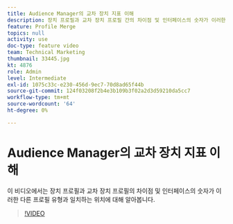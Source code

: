 ```yaml
---
title: Audience Manager의 교차 장치 지표 이해
description: 장치 프로필과 교차 장치 프로필 간의 차이점 및 인터페이스의 숫자가 이러한 다른 프로필 유형과 일치하는 위치에 대해 알아봅니다.
feature: Profile Merge
topics: null
activity: use
doc-type: feature video
team: Technical Marketing
thumbnail: 33445.jpg
kt: 4876
role: Admin
level: Intermediate
exl-id: 1075c33c-e230-456d-9ec7-70d8ad65f44b
source-git-commit: 124f03208f2b4e3b109b3f02a2d3d59210da5cc7
workflow-type: tm+mt
source-wordcount: '64'
ht-degree: 0%

---
```


# Audience Manager의 교차 장치 지표 이해

이 비디오에서는 장치 프로필과 교차 장치 프로필의 차이점 및 인터페이스의 숫자가 이러한 다른 프로필 유형과 일치하는 위치에 대해 알아봅니다.

>[!VIDEO](https://video.tv.adobe.com/v/33445/?quality=12)
